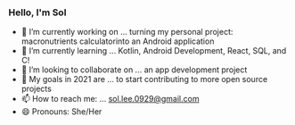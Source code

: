 ### Hello, I'm Sol

- 🔭 I’m currently working on ... turning my personal project: macronutrients calculatorinto an Android application
- 🌱 I’m currently learning ... Kotlin, Android Development, React, SQL, and C!
- 👯 I’m looking to collaborate on ... an app development project
- 📅 My goals in 2021 are ... to start contributing to more open source projects
- 📫 How to reach me: ... sol.lee.0929@gmail.com 
- 😄 Pronouns: She/Her
